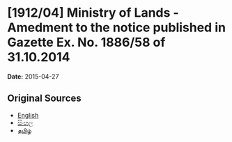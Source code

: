# [1912/04] Ministry of Lands - Amedment to the notice published in Gazette Ex. No. 1886/58 of 31.10.2014

**Date:** 2015-04-27

## Original Sources

- [English](https://documents.gov.lk/view/extra-gazettes/2015/4/1912-04_E.pdf)
- [සිංහල](https://documents.gov.lk/view/extra-gazettes/2015/4/1912-04_S.pdf)
- [தமிழ்](https://documents.gov.lk/view/extra-gazettes/2015/4/1912-04_T.pdf)
